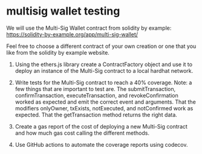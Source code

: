# multisig wallet testing
We will use the Multi-Sig Wallet contract from solidity by example: https://solidity-by-example.org/app/multi-sig-wallet/

Feel free to choose a different contract of your own creation or one that you like from the solidity by example website.

1. Using the ethers.js library create a ContractFactory object and use it to deploy an instance of the Multi-Sig contract to a local hardhat network.

2. Write tests for the Multi-Sig contract to reach a 40% coverage.
Note: a few things that are important to test are. The submitTransaction, confirmTransaction, executeTransaction, and revokeConfirmation worked as expected and emit the correct event and arguments. That the modifiers onlyOwner, txExists, notExecuted, and notConfirmed work as expected. That the getTransaction method returns the right data.

3. Create a gas report of the cost of deploying a new Multi-Sig contract and how much gas cost calling the different methods.

3. Use GitHub actions to automate the coverage reports using codecov.